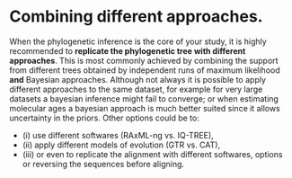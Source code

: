 # Combining different approaches.

When the phylogenetic inference is the core of your study, it is highly recommended to **replicate the phylogenetic tree with different approaches**. This is most commonly achieved by combining the support from different trees obtained by independent runs of maximum likelihood **and** Bayesian approaches.
Although not always it is possible to apply different approaches to the same dataset, for example for very large datasets a bayesian inference might fail to converge; or when estimating molecular ages a bayesian approach is much better suited since it allows uncertainty in the priors.
Other options could be to:
- (i) use different softwares (RAxML-ng vs. IQ-TREE),
- (ii) apply different models of evolution (GTR vs. CAT),
- (iii) or even to replicate the alignment with different softwares, options or reversing the sequences before aligning.
